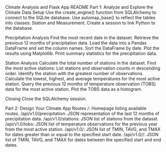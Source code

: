 
Climate Analysis and Flask App README
Part 1: Analyze and Explore the Climate Data
Setup
Use the create_engine() function from SQLAlchemy to connect to the SQLite database.
Use automap_base() to reflect the tables into classes: Station and Measurement.
Create a session to link Python to the database.


Precipitation Analysis
Find the most recent date in the dataset.
Retrieve the previous 12 months of precipitation data.
Load the data into a Pandas DataFrame and set the column names.
Sort the DataFrame by date.
Plot the results using Matplotlib.
Print summary statistics for the precipitation data.


Station Analysis
Calculate the total number of stations in the dataset.
Find the most active stations:
List stations and observation counts in descending order.
Identify the station with the greatest number of observations.
Calculate the lowest, highest, and average temperatures for the most active station.
Query the previous 12 months of temperature observation (TOBS) data for the most active station.
Plot the TOBS data as a histogram.

Closing
Close the SQLAlchemy session.

Part 2: Design Your Climate App
Routes
/: Homepage listing available routes.
/api/v1.0/precipitation: JSON representation of the last 12 months of precipitation data.
/api/v1.0/stations: JSON list of stations from the dataset.
/api/v1.0/tobs: JSON list of temperature observations for the previous year from the most active station.
/api/v1.0/<start>: JSON list of TMIN, TAVG, and TMAX for dates greater than or equal to the specified start date.
/api/v1.0/<start>/<end>: JSON list of TMIN, TAVG, and TMAX for dates between the specified start and end dates.
